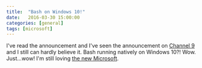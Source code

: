 ```yaml
---
title:  "Bash on Windows 10!"
date:   2016-03-30 15:00:00
categories: [general]
tags: [microsoft]
---
```


I've read the announcement and I've seen the announcement on [Channel 9][channel9] and I still can hardly believe it. Bash running natively on Windows 10?!  Wow.  Just...wow!  I'm still loving [the new Microsoft][newMS].

[channel9]: https://channel9.msdn.com/Events/Build/2016/p488?ocid=player
[newMS]: /2015/the-new-microsoft
